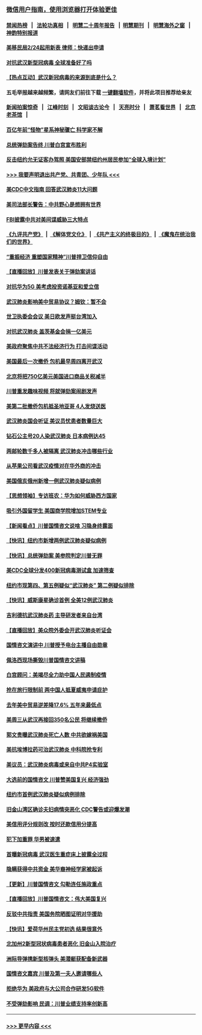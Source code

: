 ### [微信用户指南，使用浏览器打开体验更佳](https://github.com/gfw-breaker/banned-news1/blob/master/indexes/wechat-guide.md?t=0)
#### [禁闻热榜](热点新闻.md?t=0)  &nbsp;&nbsp;|&nbsp;&nbsp; [法轮功真相](https://github.com/gfw-breaker/truth/blob/master/README.md?t=0) &nbsp;&nbsp;|&nbsp;&nbsp; [明慧二十周年报告](https://github.com/gfw-breaker/mh-reports/blob/master/README.md?t=0) &nbsp;&nbsp;|&nbsp;&nbsp;[明慧期刊](https://github.com/gfw-breaker/mh-qikan) &nbsp;&nbsp;|&nbsp;&nbsp; [明慧海外之窗](https://github.com/gfw-breaker/mh-news/blob/master/README.md?t=0) &nbsp;&nbsp;|&nbsp;&nbsp; [神韵特别报道](https://github.com/gfw-breaker/mh-news/blob/master/shenyun.md?t=0)
#### [美移民局2/24起用新表 律师：快递出申请](../pages/nsc412/n11848220.md?t=02071002) 
#### [对抗武汉新型冠病毒 全球准备好了吗](../pages/nsc412/n11850142.md?t=02071002) 
#### [【热点互动】武汉新冠病毒的来源到底是什么？](../pages/nsc412/n11849749.md?t=02071002) 
#### 五毛举报越来越频繁，请网友们前往下载 [一键翻墙软件](https://github.com/gfw-breaker/ssr-accounts)，并将此项目推荐给亲友
#### [新闻拍案惊奇](https://github.com/gfw-breaker/banned-news1/blob/master/pages/link4.md) &nbsp;&nbsp;|&nbsp;&nbsp; [江峰时刻](https://github.com/gfw-breaker/banned-news1/blob/master/pages/link4.md) &nbsp;&nbsp;|&nbsp;&nbsp; [文昭谈古论今](https://github.com/gfw-breaker/banned-news1/blob/master/pages/link4.md) &nbsp;&nbsp;|&nbsp;&nbsp; [天亮时分](https://github.com/gfw-breaker/banned-news1/blob/master/pages/link4.md) &nbsp;&nbsp;|&nbsp;&nbsp; [萧茗看世界](https://github.com/gfw-breaker/banned-news1/blob/master/pages/link4.md) &nbsp;&nbsp;|&nbsp;&nbsp; [北京老茶馆](https://github.com/gfw-breaker/banned-news1/blob/master/pages/link4.md) &nbsp;&nbsp;|&nbsp;&nbsp; 
#### [百亿年前“怪物”星系神秘骤亡 科学家不解](../pages/nsc412/n11849863.md?t=02071002) 
#### [总统弹劾案告终 川普白宫宣布胜利](../pages/nsc412/n11849985.md?t=02071002) 
#### [反击纽约允无证客办驾照  美国安部禁纽约州居民参加“全球入境计划”](../pages/nsc412/n11849828.md?t=02071002) 
#### [>>> 我要声明退出共产党、共青团、少年队 <<<](https://github.com/begood0513/goodnews/blob/master/quit/letter.md) 
#### [美CDC中文指南 回答武汉肺炎11大问题](../pages/nsc412/n11849703.md?t=02071002) 
#### [美司法部长警告：中共野心是想拥有世界](../pages/nsc412/n11849769.md?t=02071002) 
#### [FBI披露中共对美间谍威胁三大特点](../pages/nsc412/n11849700.md?t=02071002) 
#### [《九评共产党》](https://github.com/begood0513/9ping.md/blob/master/README.md) &nbsp;|&nbsp; [《解体党文化》](../../../../jtdwh.md/blob/master/README.md)  &nbsp;|&nbsp; [《共产主义的终极目的》](../../../../gczydzjmd.md/blob/master/README.md) &nbsp;|&nbsp; [《魔鬼在统治我们的世界》](../../../../mgztzwmdsj.md/blob/master/README.md) 
#### [“重振经济 重塑国家精神”川普捍卫信仰自由](../pages/nsc412/n11849641.md?t=02071002) 
#### [【直播回放】川普发表关于弹劾案讲话](../pages/nsc412/n11849472.md?t=02071002) 
#### [对抗华为5G 美考虑投资诺基亚和爱立信](../pages/nsc412/n11849510.md?t=02071002) 
#### [武汉肺炎影响美中贸易协议？姆钦：暂不会](../pages/nsc412/n11849497.md?t=02071002) 
#### [世卫执委会会议 美日欧发声挺台湾加入](../pages/nsc412/n11849433.md?t=02071002) 
#### [对抗武汉肺炎 盖茨基金会捐一亿美元](../pages/nsc412/n11848953.md?t=02071002) 
#### [美政府聚焦中共不法经济行为 打击间谍活动](../pages/nsc412/n11849322.md?t=02071002) 
#### [美国最后一次撤侨 包机最早周四离开武汉](../pages/nsc412/n11849395.md?t=02071002) 
#### [北京将把750亿美元美国进口商品关税减半](../pages/nsc412/n11848896.md?t=02071002) 
#### [川普重发趣味视频 将就弹劾案闹剧发声](../pages/nsc412/n11848715.md?t=02071002) 
#### [美第二批撤侨包机抵圣地亚哥 4人发烧送医](../pages/nsc412/n11847923.md?t=02071002) 
#### [武汉肺炎国会听证 美议员忧患者数量巨大](../pages/nsc412/n11844851.md?t=02071002) 
#### [钻石公主号20人染武汉肺炎 日本病例达45](../pages/nsc412/n11847823.md?t=02071002) 
#### [两邮轮数千多人被隔离 武汉肺炎冲击哪些行业](../pages/nsc412/n11847456.md?t=02071002) 
#### [从苹果公司看武汉疫情对在华外商的冲击](../pages/nsc412/n11847586.md?t=02071002) 
#### [美国俄亥俄州新增一例武汉肺炎疑似病例](../pages/nsc412/n11847714.md?t=02071002) 
#### [【思想领袖】专访班农：华为如何威胁西方国家](../pages/nsc412/n11847306.md?t=02071002) 
#### [吸引外国留学生 美国商学院增加STEM专业](../pages/nsc412/n11847417.md?t=02071002) 
#### [【新闻看点】川普国情咨文说啥 习隐身终露面](../pages/nsc412/n11847016.md?t=02071002) 
#### [【快讯】纽约市新增两例武汉肺炎疑似病例](../pages/nsc412/n11847250.md?t=02071002) 
#### [【快讯】总统弹劾案 美参院判定川普无罪](../pages/nsc412/n11847316.md?t=02071002) 
#### [美CDC全球分发400新冠病毒测试盒 加速筛查](../pages/nsc412/n11847260.md?t=02071002) 
#### [纽约市现第四、第五例疑似“武汉肺炎”   第二例疑似排除](../pages/nsc412/n11847332.md?t=02071002) 
#### [【快讯】威斯康星确诊首例 全美12例武汉肺炎](../pages/nsc412/n11847162.md?t=02071002) 
#### [吉利德抗武汉肺炎药 主导研发者来自台湾](../pages/nsc412/n11847064.md?t=02071002) 
#### [【直播回放】美众院外委会开武汉肺炎听证会](../pages/nsc412/n11846727.md?t=02071002) 
#### [国情咨文演讲中 川普授予电台主播自由勋章](../pages/nsc412/n11846815.md?t=02071002) 
#### [佩洛西现场撕毁川普国情咨文讲稿](../pages/nsc412/n11846724.md?t=02071002) 
#### [白宫顾问：美竭尽全力助中国人民遏制疫情](../pages/nsc412/n11846756.md?t=02071002) 
#### [抢在旅行限制前 两中国人抵夏威夷申请庇护](../pages/nsc412/n11846866.md?t=02071002) 
#### [去年美中贸易逆差降17.6% 五年来最低点](../pages/nsc412/n11846755.md?t=02071002) 
#### [美周三从武汉再接回350名公民 将继续撤侨](../pages/nsc412/n11846705.md?t=02071002) 
#### [郭文贵曝武汉肺炎死亡人数 中共欲嫁祸美国](../pages/nsc412/n11846240.md?t=02071002) 
#### [美抗埃博拉药可治武汉肺炎 中科院抢专利](../pages/nsc412/n11846409.md?t=02071002) 
#### [美议员：武汉肺炎病毒或来自中共P4实验室](../pages/nsc412/n11846043.md?t=02071002) 
#### [大选前的国情咨文 川普赞美国复兴 经济强劲](../pages/nsc412/n11845526.md?t=02071002) 
#### [纽约市首例武汉肺炎疑似病例排除](../pages/nsc412/n11844989.md?t=02071002) 
#### [旧金山湾区确诊夫妇病情突恶化 CDC警告或迎爆发潮](../pages/nsc412/n11845730.md?t=02071002) 
#### [美信用评分规则改  按时还款信用分提高](../pages/nsc412/n11845488.md?t=02071002) 
#### [犯下加重罪 华男被速遣](../pages/nsc412/n11845476.md?t=02071002) 
#### [首曝新冠病毒 武汉医生重症床上披露全过程](../pages/nsc412/n11845150.md?t=02071002) 
#### [隐瞒获得中共资金 美华裔神经学家被起诉](../pages/nsc412/n11844879.md?t=02071002) 
#### [【更新】川普国情咨文 勾勒连任施政重点](../pages/nsc412/n11845223.md?t=02071002) 
#### [【直播回放】川普国情咨文：伟大美国复兴](../pages/nsc412/n11842079.md?t=02071002) 
#### [反驳中共指责 美国务院晒图证明对华援助](../pages/nsc412/n11844859.md?t=02071002) 
#### [【快讯】爱荷华州民主党初选 结果很意外](../pages/nsc412/n11844878.md?t=02071002) 
#### [北加州2新型冠状病毒患者恶化 旧金山入院治疗](../pages/nsc412/n11844842.md?t=02071002) 
#### [洲际导弹携新型核弹头 美潜艇获配备新武器](../pages/nsc412/n11844680.md?t=02071002) 
#### [国情咨文嘉宾 川普及第一夫人邀请哪些人](../pages/nsc412/n11844712.md?t=02071002) 
#### [拒绝华为 美政府与大公司合作研发5G软件](../pages/nsc412/n11844625.md?t=02071002) 
#### [不受弹劾影响 民调：川普业绩支持率创新高](../pages/nsc412/n11844622.md?t=02071002) 

----
#### [ >>> 更早内容 <<< ](../indexes/nsc412-earlier.md)
